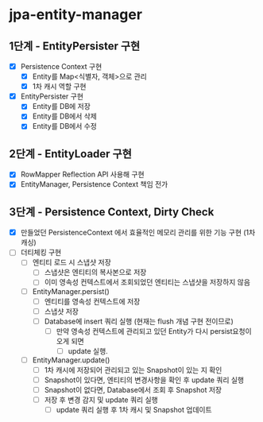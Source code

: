 # jpa-entity-manager

## 1단계 - EntityPersister 구현
- [x] Persistence Context 구현
  - [x] Entity를 Map<식별자, 객체>으로 관리
  - [x] 1차 캐시 역할 구현
- [x] EntityPersister 구현
  - [x] Entity를 DB에 저장
  - [x] Entity를 DB에서 삭제
  - [x] Entity를 DB에서 수정

## 2단계 - EntityLoader 구현
- [x] RowMapper Reflection API 사용해 구현
- [x] EntityManager, Persistence Context 책임 전가

## 3단계 - Persistence Context, Dirty Check
- [x] 만들었던 PersistenceContext 에서 효율적인 메모리 관리를 위한 기능 구현 (1차 캐싱)
- [ ] 더티체킹 구현
  - [ ] 엔티티 로드 시 스냅샷 저장
    - [ ] 스냅샷은 엔티티의 복사본으로 저장
    - [ ] 이미 영속성 컨텍스트에서 조회되었던 엔티티는 스냅샷을 저장하지 않음
  - [ ] EntityManager.persist()
    - [ ] 엔티티를 영속성 컨텍스트에 저장
    - [ ] 스냅샷 저장
    - [ ] Database에 insert 쿼리 실행 (현재는 flush 개념 구현 전이므로)
      - [ ] 만약 영속성 컨텍스트에 관리되고 있던 Entity가 다시 persist요청이 오게 되면
        - [ ] update 실행. 
  - [ ] EntityManager.update()
    - [ ] 1차 캐시에 저장되어 관리되고 있는 Snapshot이 있는 지 확인
    - [ ] Snapshot이 있다면, 엔티티의 변경사항을 확인 후 update 쿼리 실행
    - [ ] Snapshot이 없다면, Database에서 조회 후 Snapshot 저장
    - [ ] 저장 후 변경 감지 및 update 쿼리 실행
      - [ ] update 쿼리 실행 후 1차 캐시 및 Snapshot 업데이트
